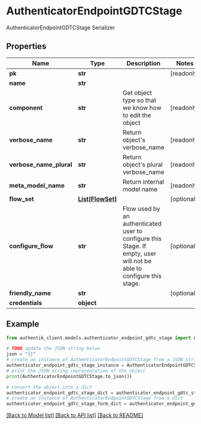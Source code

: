 # AuthenticatorEndpointGDTCStage

AuthenticatorEndpointGDTCStage Serializer

## Properties

Name | Type | Description | Notes
------------ | ------------- | ------------- | -------------
**pk** | **str** |  | [readonly] 
**name** | **str** |  | 
**component** | **str** | Get object type so that we know how to edit the object | [readonly] 
**verbose_name** | **str** | Return object&#39;s verbose_name | [readonly] 
**verbose_name_plural** | **str** | Return object&#39;s plural verbose_name | [readonly] 
**meta_model_name** | **str** | Return internal model name | [readonly] 
**flow_set** | [**List[FlowSet]**](FlowSet.md) |  | [optional] 
**configure_flow** | **str** | Flow used by an authenticated user to configure this Stage. If empty, user will not be able to configure this stage. | [optional] 
**friendly_name** | **str** |  | [optional] 
**credentials** | **object** |  | 

## Example

```python
from authentik_client.models.authenticator_endpoint_gdtc_stage import AuthenticatorEndpointGDTCStage

# TODO update the JSON string below
json = "{}"
# create an instance of AuthenticatorEndpointGDTCStage from a JSON string
authenticator_endpoint_gdtc_stage_instance = AuthenticatorEndpointGDTCStage.from_json(json)
# print the JSON string representation of the object
print(AuthenticatorEndpointGDTCStage.to_json())

# convert the object into a dict
authenticator_endpoint_gdtc_stage_dict = authenticator_endpoint_gdtc_stage_instance.to_dict()
# create an instance of AuthenticatorEndpointGDTCStage from a dict
authenticator_endpoint_gdtc_stage_form_dict = authenticator_endpoint_gdtc_stage.from_dict(authenticator_endpoint_gdtc_stage_dict)
```
[[Back to Model list]](../README.md#documentation-for-models) [[Back to API list]](../README.md#documentation-for-api-endpoints) [[Back to README]](../README.md)


